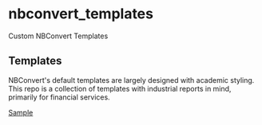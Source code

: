 # nbconvert_templates
Custom NBConvert Templates


## Templates
NBConvert's default templates are largely designed with academic styling. This repo is a collection of templates with industrial reports in mind, primarily for financial services. 


[Sample](sample.pdf)

